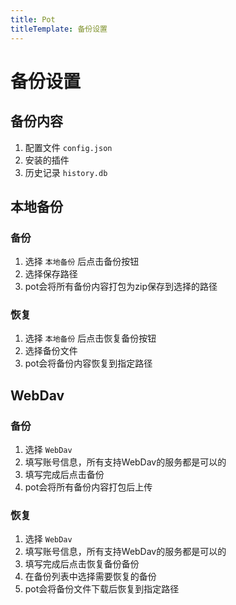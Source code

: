 ```yaml
---
title: Pot
titleTemplate: 备份设置
---
```


# 备份设置

## 备份内容

1. 配置文件 `config.json`
2. 安装的插件
3. 历史记录 `history.db`

## 本地备份

### 备份

1. 选择 `本地备份` 后点击备份按钮
2. 选择保存路径
3. pot会将所有备份内容打包为zip保存到选择的路径

### 恢复

1. 选择 `本地备份` 后点击恢复备份按钮
2. 选择备份文件
3. pot会将备份内容恢复到指定路径

## WebDav

### 备份

1. 选择 `WebDav`
2. 填写账号信息，所有支持WebDav的服务都是可以的
3. 填写完成后点击备份
4. pot会将所有备份内容打包后上传

### 恢复

1. 选择 `WebDav`
2. 填写账号信息，所有支持WebDav的服务都是可以的
3. 填写完成后点击恢复备份备份
4. 在备份列表中选择需要恢复的备份
5. pot会将备份文件下载后恢复到指定路径
